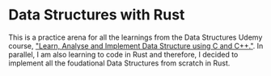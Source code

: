 # Data Structures with Rust

This is a practice arena for all the learnings from the Data Structures Udemy course, ["Learn, Analyse and Implement Data Structure using C and C++."](https://www.udemy.com/course/datastructurescncpp/?couponCode=ST18MT62524). In parallel, I am also learning to code in Rust and therefore, I decided to implement all the foudational Data Structures from scratch in Rust.  